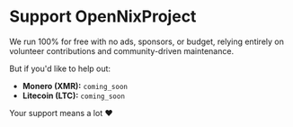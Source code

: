 # Support OpenNixProject

We run 100% for free with no ads, sponsors, or budget, relying entirely on volunteer contributions and community-driven maintenance.

But if you'd like to help out:

- **Monero (XMR):** `coming_soon`
- **Litecoin (LTC):** `coming_soon`

Your support means a lot ❤️
